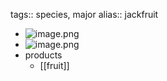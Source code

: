 tags:: species, major
alias:: jackfruit

- ![image.png](https://peach-geographical-bat-397.mypinata.cloud/ipfs/QmYEJQa6yCb2DgVUY9zrHKEipQ6CjVXsWUC1KC2NMhdoJ9)
- ![image.png](https://peach-geographical-bat-397.mypinata.cloud/ipfs/QmSUzNvQT21jX1nviWRfpe1NcU9Gf7K5hiWbAnDSDs2SvR)
- products
	- [[fruit]]